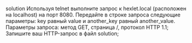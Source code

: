 solution
Используя telnet выполните запрос к hexlet.local (расположен на localhost) на порт 8080. Передайте в строке запроса следующие параметры: key равный value и another_key равный another_value. Параметры запроса: метод GET, страница /, протокол HTTP 1.1;
Запишите ваш HTTP-запрос в файл solution;